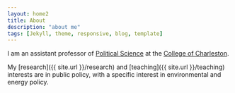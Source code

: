 ```yaml
---
layout: home2
title: About 
description: "about me"
tags: [Jekyll, theme, responsive, blog, template]
---
```


I am an assistant professor of [Political Science](http://polisci.cofc.edu/) at the [College of Charleston](http://cofc.edu/). 

<!--and a research fellow with the [Initiative for Public Choice and Market Process](http://sb.cofc.edu/centers/publicchoice/).-->

My [research]({{ site.url }}/research) and [teaching]({{ site.url }}/teaching) interests are in public policy, with a specific interest in environmental and energy policy.

